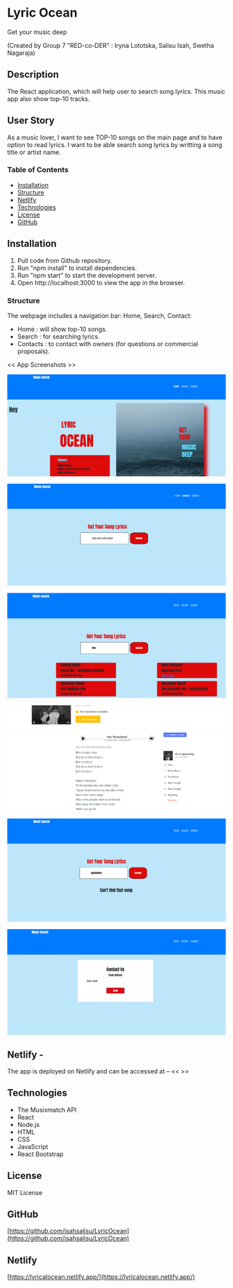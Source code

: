 # Lyric Ocean
Get your music deep

(Created by Group 7 "RED-co-DER" : Iryna Lototska, Salisu Isah, Swetha Nagaraja)

## Description
The React application, which will help user to search song lyrics. This music app also show top-10 tracks.

## User Story
As a music lover, I want to see TOP-10 songs on the main page and to have option to read lyrics. I want to be able search song lyrics by writting a song title or artist name. 

  ### Table of Contents
- [Installation](#installation)
- [Structure](#structure)
- [Netlify](#netlify)
- [Technologies](#technologies)
- [License](#license)
- [GitHub](#github)

## Installation
1. Pull code from Github repository.
2. Run "npm install" to install dependencies.
3. Run "npm start" to start the development server.
4. Open http://localhost:3000 to view the app in the browser.

### Structure
The webpage includes a navigation bar: Home, Search, Contact:
- Home : will show top-10 songs.
- Search : for searching lyrics.
- Contacts : to contact with owners (for questions or commercial proposals).

<< App Screenshots >>

![Home page](./src/screenshots/Homepic1.png)

![Search Page](./src/screenshots/Searchpic1.png)

![Search Page](./src/screenshots/Searchpic2.png)

![Search Page](./src/screenshots/Searchpic1Example.png)

![Search Page](./src/screenshots/Searchpic3.png)

![Contact Page](./src/screenshots/Contactpic1.png)



## Netlify -
The app is deployed on Netlify and can be accessed at – << >>

## Technologies 

* The Musixmatch API
* React
* Node.js
* HTML
* CSS 
* JavaScript
* React Bootstrap

## License
MIT License

## GitHub
[https://github.com/isahsalisu/LyricOcean](https://github.com/isahsalisu/LyricOcean) 

## Netlify

[https://lyricalocean.netlify.app/](https://lyricalocean.netlify.app/) 




